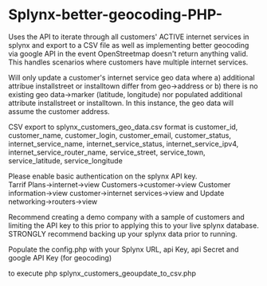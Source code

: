 # Splynx-better-geocoding-PHP-
Uses the API to iterate through all customers' ACTIVE internet services in splynx and export to a CSV file as well as implementing better geocoding via google API in the event OpenStreetmap doesn't return anything valid.
This handles scenarios where customers have multiple internet services.

Will only update a customer's internet service geo data where
a) additional attribue installstreet or installtown differ from geo->address
or
b) there is no existing geo data->marker (latitude, longitude) nor populated additional attribute installstreet or installtown.  In this instance, the geo data will assume the customer address.

CSV export to splynx_customers_geo_data.csv
format is
customer_id, customer_name, customer_login, customer_email, customer_status, internet_service_name, internet_service_status, internet_service_ipv4, internet_service_router_name, service_street, service_town, service_latitude, service_longitude


Please enable basic authentication on the splynx API key.  
Tarrif Plans->internet->view
Customers->customer->view
Customer information->view
customer->internet services->view and Update
networking->routers->view

Recommend creating a demo company with a sample of customers and limiting the API key to this prior to applying this to your live splynx database.  STRONGLY recommend backing up your splynx data prior to running.


Populate the config.php with your Splynx URL, api Key, api Secret and google API Key (for geocoding)

to execute
php splynx_customers_geoupdate_to_csv.php
